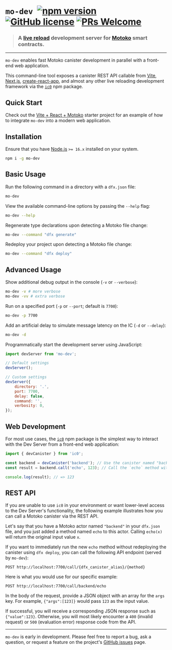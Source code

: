 
# `mo-dev` &nbsp;[![npm version](https://img.shields.io/npm/v/mo-dev.svg?logo=npm)](https://www.npmjs.com/package/mo-dev) [![GitHub license](https://img.shields.io/badge/license-Apache%202.0-blue.svg)](https://opensource.org/licenses/Apache-2.0) [![PRs Welcome](https://img.shields.io/badge/PRs-welcome-brightgreen.svg)](https://github.com/dfinity/motoko-dev-server/issues)

> ### A [live reload](https://blog.logrocket.com/complete-guide-full-stack-live-reload/) development server for [Motoko](https://smartcontracts.org/) smart contracts.

---

`mo-dev` enables fast Motoko canister development in parallel with a front-end web application. 

This command-line tool exposes a canister REST API callable from [Vite](https://vitejs.dev/), [Next.js](https://nextjs.org/), [create-react-app](https://create-react-app.dev/), and almost any other live reloading development framework via the [`ic0`](https://www.npmjs.com/package/ic0) npm package. 

## Quick Start

Check out the [Vite + React + Motoko](https://github.com/dfinity/motoko-dev-server/tree/main/examples/vite-react/) starter project for an example of how to integrate `mo-dev` into a modern web application.

## Installation

Ensure that you have [Node.js](https://nodejs.org/en/) `>= 16.x` installed on your system.

```sh
npm i -g mo-dev
```

## Basic Usage

Run the following command in a directory with a `dfx.json` file:

```sh
mo-dev
```

View the available command-line options by passing the `--help` flag:

```sh
mo-dev --help
```

Regenerate type declarations upon detecting a Motoko file change:

```sh
mo-dev --command "dfx generate"
```

Redeploy your project upon detecting a Motoko file change:

```sh
mo-dev --command "dfx deploy"
```

## Advanced Usage

Show additional debug output in the console (`-v` or `--verbose`):

```sh
mo-dev -v # more verbose
mo-dev -vv # extra verbose
```

Run on a specified port (`-p` or `--port`; default is `7700`):

```sh
mo-dev -p 7700
```

Add an artificial delay to simulate message latency on the IC (`-d` or `--delay`):

```sh
mo-dev -d
```

Programmatically start the development server using JavaScript:

```js
import devServer from 'mo-dev';

// Default settings
devServer();

// Custom settings
devServer({
    directory: '.',
    port: 7700,
    delay: false,
    command: '',
    verbosity: 0,
});
```

## Web Development

For most use cases, the [`ic0`](https://www.npmjs.com/package/ic0) npm package is the simplest way to interact with the Dev Server from a front-end web application:

```js
import { devCanister } from 'ic0';

const backend = devCanister('backend'); // Use the canister named "backend" from your `dfx.json` config file
const result = backend.call('echo', 123); // Call the `echo` method with 123 as input

console.log(result); // => 123
```

## REST API

If you are unable to use `ic0` in your environment or want lower-level access to the Dev Server's functionality, the following example illustrates how you can call a Motoko canister via the REST API. 

Let's say that you have a Motoko actor named `"backend"` in your `dfx.json` file, and you just added a method named `echo` to this actor. Calling `echo(x)` will return the original input value `x`.

If you want to immediately run the new `echo` method without redeploying the canister using `dfx deploy`, you can call the following API endpoint (served by `mo-dev`):

```
POST http://localhost:7700/call/{dfx_canister_alias}/{method}
```

Here is what you would use for our specific example:

```
POST http://localhost:7700/call/backend/echo
```

In the body of the request, provide a JSON object with an array for the `args` key. For example, `{"args":[123]}` would pass `123` as the input value.

If successful, you will receive a corresponding JSON response such as `{"value":123}`. Otherwise, you will most likely encounter a `400` (invalid request) or `500` (evaluation error) response code from the API. 

---

`mo-dev` is early in development. Please feel free to report a bug, ask a question, or request a feature on the project's [GitHub issues](https://github.com/dfinity/motoko-dev-server/issues) page. 